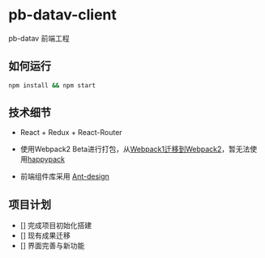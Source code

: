 # pb-datav-client

pb-datav 前端工程

## 如何运行

```bash
npm install && npm start
```

## 技术细节

* React + Redux + React-Router

* 使用Webpack2 Beta进行打包，从[Webpack1迁移到Webpack2](https://webpack.js.org/how-to/upgrade-from-webpack-1/)，暂无法使用[happypack](https://github.com/amireh/happypack)

* 前端组件库采用 [Ant-design](https://ant.design/)

## 项目计划

- [] 完成项目初始化搭建
- [] 现有成果迁移
- [] 界面完善与新功能
